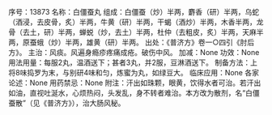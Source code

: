 序号：13873
名称：白僵蚕丸
组成：白僵蚕（炒）半两，麝香（研）半两，乌蛇（酒浸，去皮骨，炙）半两，牛黄（研）半两，干蝎（酒炒）半两，木香半两，龙骨（去土，研）半两，蝉蜕（炒，去土）半两，杜仲（去粗皮，炙）半两，天麻半两，原蚕蛾（炒）半两，雄黄（研）半两。
出处：《普济方》卷一○四引《肘后方》。
主治：风痰。风遍身瘾疹疼痛成疮。破伤中风。
加减：None
功效：None
用法用量：每服2丸，温酒送下；甚者3丸，并2服，豆淋酒送下。
制备方法：上将8味捣罗为末，与别研4味和匀，炼蜜为丸，如绿豆大。
临床应用：None
各家论述：None
用药禁忌：None
附注：汗出如珠颗，眼黄，饮得水者可治。若汗出如油，直视吐涎水，心烦热闷，头发乱，身不转者难治。本方改为散剂，名“白僵蚕散”（见《普济方》），治大肠风秘。

